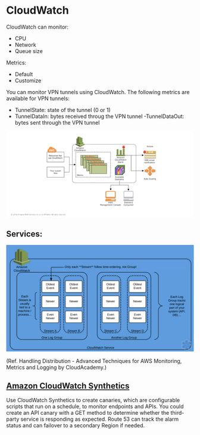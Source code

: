# CloudWatch

CloudWatch can monitor:
- CPU
- Network
- Queue size

Metrics:
- Default
- Customize

You can monitor VPN tunnels using CloudWatch. The following metrics are available for VPN tunnels:
- TunnelState: state of the tunnel (0 or 1)
- TunnelDataIn: bytes received throug the VPN tunnel
-TunnelDataOut: bytes sent through the VPN tunnel



![CloudWatch](../images/CloudWatch.png)



## Services:

![image-20220524133817567](CloudWatch.assets/image-20220524133817567.png)

(Ref. Handling Distribution - Advanced Techniques for AWS Monitoring, Metrics and Logging by CloudAcademy.)



## [Amazon CloudWatch Synthetics](https://docs.aws.amazon.com/AmazonCloudWatch/latest/monitoring/CloudWatch_Synthetics_Canaries.html)

Use CloudWatch Synthetics to create canaries, which are  configurable scripts that run on a schedule, to monitor endpoints and  APIs. You could create an API canary with a GET method to determine  whether the third-party service is responding as expected. Route 53 can  track the alarm status and can failover to a secondary Region if needed.

